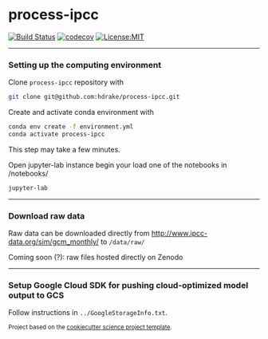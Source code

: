 process-ipcc
==============================
[![Build Status](https://travis-ci.com/hdrake/process-ipcc.svg?branch=master)](https://travis-ci.com/hdrake/process-ipcc)
[![codecov](https://codecov.io/gh/hdrake/process-ipcc/branch/master/graph/badge.svg)](https://codecov.io/gh/hdrake/process-ipcc)
[![License:MIT](https://img.shields.io/badge/License-MIT-lightgray.svg?style=flt-square)](https://opensource.org/licenses/MIT)

--------
### Setting up the computing environment

Clone `process-ipcc` repository with
```bash
git clone git@github.com:hdrake/process-ipcc.git
```

Create and activate conda environment with
```bash
conda env create -f environment.yml
conda activate process-ipcc
```
This step may take a few minutes.

Open jupyter-lab instance begin your load one of the notebooks in /notebooks/
```bash
jupyter-lab
```

---------
### Download raw data

Raw data can be downloaded directly from http://www.ipcc-data.org/sim/gcm_monthly/ to `/data/raw/`

Coming soon (?): raw files hosted directly on Zenodo

---------
### Setup Google Cloud SDK for pushing cloud-optimized model output to GCS

Follow instructions in `../GoogleStorageInfo.txt`.

<p><small>Project based on the <a target="_blank" href="https://github.com/jbusecke/cookiecutter-science-project">cookiecutter science project template</a>.</small></p>
